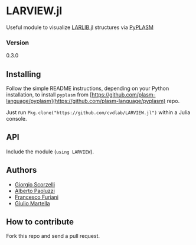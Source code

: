 # LARVIEW.jl

Useful module to visualize [LARLIB.jl](https://github.com/cvdlab/LARLIB.jl) structures via [PyPLASM](https://github.com/plasm-language/pyplasm)

### Version
0.3.0

## Installing

Follow the simple README instructions, depending on your Python installation, to install `pyplasm` from [https://github.com/plasm-language/pyplasm](https://github.com/plasm-language/pyplasm) repo.

Just run `Pkg.clone("https://github.com/cvdlab/LARVIEW.jl")` within a Julia console.

## API

Include the module (`using LARVIEW`).

## Authors
* [Giorgio Scorzelli](https://github.com/plasm-language/pyplasm)
* [Alberto Paoluzzi](https://github.com/apaoluzzi)
* [Francesco Furiani](https://github.com/furio)
* [Giulio Martella](https://github.com/giuliom95)

## How to contribute

Fork this repo and send a pull request.
